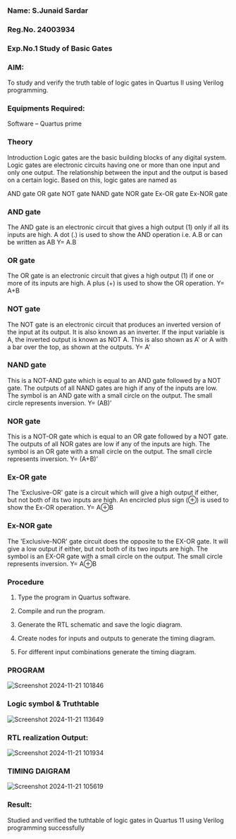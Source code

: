 ### Name: S.Junaid Sardar

### Reg.No. 24003934
### Exp.No.1 Study of Basic Gates

### AIM: 

To study and verify the truth table of logic gates in Quartus II using Verilog programming.

### Equipments Required:

Software – Quartus prime 

### Theory

Introduction Logic gates are the basic building blocks of any digital system. Logic gates are electronic circuits having one or more than one input and only one output. The relationship between the input and the output is based on a certain logic. Based on this, logic gates are named as

AND gate OR gate NOT gate NAND gate NOR gate Ex-OR gate Ex-NOR gate

### AND gate

The AND gate is an electronic circuit that gives a high output (1) only if all its inputs are high. A dot (.) is used to show the AND operation i.e. A.B or can be written as AB
Y= A.B

### OR gate 

The OR gate is an electronic circuit that gives a high output (1) if one or more of its inputs are high. A plus (+) is used to show the OR operation.
Y= A+B

### NOT gate

The NOT gate is an electronic circuit that produces an inverted version of the input at its output. It is also known as an inverter. If the input variable is A, the inverted output is known as NOT A. This is also shown as A' or A with a bar over the top, as shown at the outputs.
Y= A'

### NAND gate

This is a NOT-AND gate which is equal to an AND gate followed by a NOT gate. The outputs of all NAND gates are high if any of the inputs are low. The symbol is an AND gate with a small circle on the output. The small circle represents inversion.
Y= (AB)’

### NOR gate

This is a NOT-OR gate which is equal to an OR gate followed by a NOT gate. The outputs of all NOR gates are low if any of the inputs are high. The symbol is an OR gate with a small circle on the output. The small circle represents inversion.
Y= (A+B)’

### Ex-OR gate

The 'Exclusive-OR' gate is a circuit which will give a high output if either, but not both of its two inputs are high. An encircled plus sign (⊕) is used to show the Ex-OR operation.
Y= A⊕B

### Ex-NOR gate

The 'Exclusive-NOR' gate circuit does the opposite to the EX-OR gate. It will give a low output if either, but not both of its two inputs are high. The symbol is an EX-OR gate with a small circle on the output. The small circle represents inversion.
Y= A⊕B

### Procedure 

1.	Type the program in Quartus software.

2.	Compile and run the program.

3.	Generate the RTL schematic and save the logic diagram.

4.	Create nodes for inputs and outputs to generate the timing diagram.

5.	For different input combinations generate the timing diagram.


### PROGRAM

![Screenshot 2024-11-21 101846](https://github.com/user-attachments/assets/cafe7d0d-4da0-478f-9fd5-0310c316360e)



### Logic symbol & Truthtable

![Screenshot 2024-11-21 113649](https://github.com/user-attachments/assets/a3421c2c-b9b3-455b-8030-89a57ffda4e2)



### RTL realization Output: 

![Screenshot 2024-11-21 101934](https://github.com/user-attachments/assets/98ef78ef-1e26-4c1c-8339-fa2ec81005f4)


### TIMING DAIGRAM

![Screenshot 2024-11-21 105619](https://github.com/user-attachments/assets/eea72b76-dc05-4115-8c68-cb6b0388fdc9)


### Result:

Studied and verified the tuthtable of logic gates in Quartus 11 using Verilog programming successfully

